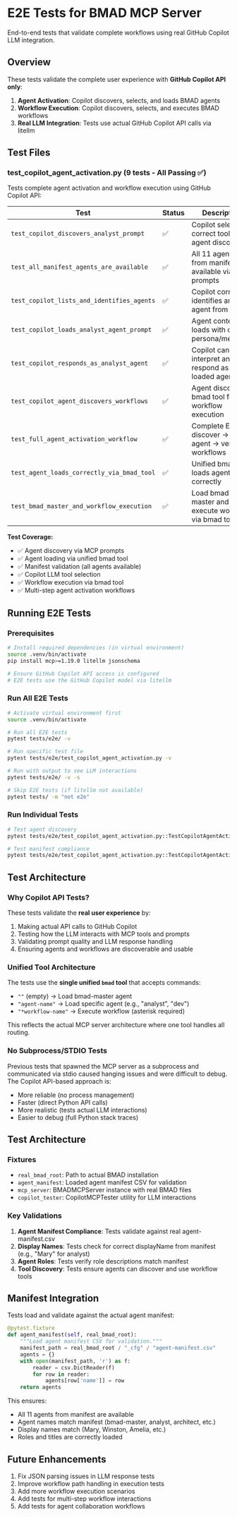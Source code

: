 # E2E Tests for BMAD MCP Server

End-to-end tests that validate complete workflows using real GitHub Copilot LLM integration.

## Overview

These tests validate the complete user experience with **GitHub Copilot API only**:
1. **Agent Activation**: Copilot discovers, selects, and loads BMAD agents
2. **Workflow Execution**: Copilot discovers, selects, and executes BMAD workflows
3. **Real LLM Integration**: Tests use actual GitHub Copilot API calls via litellm

## Test Files

### test_copilot_agent_activation.py (9 tests - All Passing ✅)

Tests complete agent activation and workflow execution using GitHub Copilot API:

| Test | Status | Description |
|------|--------|-------------|
| `test_copilot_discovers_analyst_prompt` | ✅ | Copilot selects correct tool for agent discovery |
| `test_all_manifest_agents_are_available` | ✅ | All 11 agents from manifest available via MCP prompts |
| `test_copilot_lists_and_identifies_agents` | ✅ | Copilot correctly identifies analyst agent from list |
| `test_copilot_loads_analyst_agent_prompt` | ✅ | Agent content loads with correct persona/metadata |
| `test_copilot_responds_as_analyst_agent` | ✅ | Copilot can interpret and respond as loaded agent |
| `test_copilot_agent_discovers_workflows` | ✅ | Agent discovers bmad tool for workflow execution |
| `test_full_agent_activation_workflow` | ✅ | Complete E2E: discover → load agent → verify workflows |
| `test_agent_loads_correctly_via_bmad_tool` | ✅ | Unified bmad tool loads agents correctly |
| `test_bmad_master_and_workflow_execution` | ✅ | Load bmad-master and execute workflow via bmad tool |

**Test Coverage:**
- ✅ Agent discovery via MCP prompts
- ✅ Agent loading via unified bmad tool
- ✅ Manifest validation (all agents available)
- ✅ Copilot LLM tool selection
- ✅ Workflow execution via bmad tool
- ✅ Multi-step agent activation workflows

## Running E2E Tests

### Prerequisites
```bash
# Install required dependencies (in virtual environment)
source .venv/bin/activate
pip install mcp>=1.19.0 litellm jsonschema

# Ensure GitHub Copilot API access is configured
# E2E tests use the GitHub Copilot model via litellm
```

### Run All E2E Tests
```bash
# Activate virtual environment first
source .venv/bin/activate

# Run all E2E tests
pytest tests/e2e/ -v

# Run specific test file
pytest tests/e2e/test_copilot_agent_activation.py -v

# Run with output to see LLM interactions
pytest tests/e2e/ -v -s

# Skip E2E tests (if litellm not available)
pytest tests/ -m "not e2e"
```

### Run Individual Tests
```bash
# Test agent discovery
pytest tests/e2e/test_copilot_agent_activation.py::TestCopilotAgentActivation::test_copilot_discovers_analyst_prompt -v -s

# Test manifest compliance
pytest tests/e2e/test_copilot_agent_activation.py::TestCopilotAgentActivation::test_all_manifest_agents_are_available -v -s
```

## Test Architecture

### Why Copilot API Tests?

These tests validate the **real user experience** by:
1. Making actual API calls to GitHub Copilot
2. Testing how the LLM interacts with MCP tools and prompts
3. Validating prompt quality and LLM response handling
4. Ensuring agents and workflows are discoverable and usable

### Unified Tool Architecture

The tests use the **single unified `bmad` tool** that accepts commands:
- `""` (empty) → Load bmad-master agent
- `"agent-name"` → Load specific agent (e.g., "analyst", "dev")
- `"*workflow-name"` → Execute workflow (asterisk required)

This reflects the actual MCP server architecture where one tool handles all routing.

### No Subprocess/STDIO Tests

Previous tests that spawned the MCP server as a subprocess and communicated via stdio caused hanging issues and were difficult to debug. The Copilot API-based approach is:
- More reliable (no process management)
- Faster (direct Python API calls)
- More realistic (tests actual LLM interactions)
- Easier to debug (full Python stack traces)

## Test Architecture

### Fixtures
- `real_bmad_root`: Path to actual BMAD installation
- `agent_manifest`: Loaded agent manifest CSV for validation
- `mcp_server`: BMADMCPServer instance with real BMAD files
- `copilot_tester`: CopilotMCPTester utility for LLM interactions

### Key Validations
1. **Agent Manifest Compliance**: Tests validate against real agent-manifest.csv
2. **Display Names**: Tests check for correct displayName from manifest (e.g., "Mary" for analyst)
3. **Agent Roles**: Tests verify role descriptions match manifest
4. **Tool Discovery**: Tests ensure agents can discover and use workflow tools

## Manifest Integration

Tests load and validate against the actual agent manifest:
```python
@pytest.fixture
def agent_manifest(self, real_bmad_root):
    """Load agent manifest CSV for validation."""
    manifest_path = real_bmad_root / "_cfg" / "agent-manifest.csv"
    agents = {}
    with open(manifest_path, 'r') as f:
        reader = csv.DictReader(f)
        for row in reader:
            agents[row['name']] = row
    return agents
```

This ensures:
- All 11 agents from manifest are available
- Agent names match manifest (bmad-master, analyst, architect, etc.)
- Display names match (Mary, Winston, Amelia, etc.)
- Roles and titles are correctly loaded

## Future Enhancements

1. Fix JSON parsing issues in LLM response tests
2. Improve workflow path handling in execution tests
3. Add more workflow execution scenarios
4. Add tests for multi-step workflow interactions
5. Add tests for agent collaboration workflows

